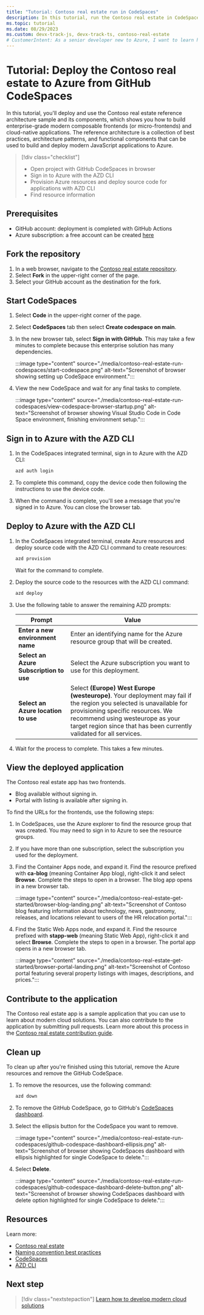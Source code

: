 ```yaml
---
title: "Tutorial: Contoso real estate run in CodeSpaces"
description: In this tutorial, run the Contoso real estate in CodeSpaces for this enterprise-grade modern composable cloud-native application and its scenarios.
ms.topic: tutorial
ms.date: 08/29/2023
ms.custom: devx-track-js, devx-track-ts, contoso-real-estate
# CustomerIntent: As a senior developer new to Azure, I want to learn how to run the Contoso real estate in CodeSpaces so that I can learn how to develop modern cloud solutions.
---
```


# Tutorial: Deploy the Contoso real estate to Azure from GitHub CodeSpaces

In this tutorial, you'll deploy and use the Contoso real estate reference architecture sample and its components, which shows you how to build enterprise-grade modern composable frontends (or micro-frontends) and cloud-native applications. The reference architecture is a collection of best practices, architecture patterns, and functional components that can be used to build and deploy modern JavaScript applications to Azure.

> [!div class="checklist"]
> - Open project with GitHub CodeSpaces in browser
> - Sign in to Azure with the AZD CLI
> - Provision Azure resources and deploy source code for applications with AZD CLI
> - Find resource information

## Prerequisites 

* GitHub account: deployment is completed with GitHub Actions
* Azure subscription: a free account can be created [here](https://azure.microsoft.com/free/)

## Fork the repository

1. In a web browser, navigate to the [Contoso real estate repository](https://github.com/azure-samples/contoso-real-estate).
1. Select **Fork** in the upper-right corner of the page.
1. Select your GitHub account as the destination for the fork.

## Start CodeSpaces

1. Select **Code** in the upper-right corner of the page.
1. Select **CodeSpaces** tab then select **Create codespace on main**.
1. In the new browser tab, select **Sign in with GitHub**. This may take a few minutes to complete because this enterprise solution has many dependencies.

    :::image type="content" source="./media/contoso-real-estate-run-codespaces/start-codespace.png" alt-text="Screenshot of browser showing setting up CodeSpace environment.":::

1. View the new CodeSpace and wait for any final tasks to complete.

    :::image type="content" source="./media/contoso-real-estate-run-codespaces/view-codespace-browser-startup.png" alt-text="Screenshot of browser showing Visual Studio Code in Code Space environment, finishing environment setup.":::

## Sign in to Azure with the AZD CLI

1. In the CodeSpaces integrated terminal, sign in to Azure with the AZD CLI:

    ```bash
    azd auth login
    ``````

1. To complete this command, copy the device code then following the instructions to use the device code. 
1. When the command is complete, you'll see a message that you're signed in to Azure. You can close the browser tab.

## Deploy to Azure with the AZD CLI

1. In the CodeSpaces integrated terminal, create Azure resources and deploy source code with the AZD CLI command to create resources:

    ```bash
    azd provision
    ```    

    Wait for the command to complete.

1. Deploy the source code to the resources with the AZD CLI command:

    ```bash
    azd deploy
    ```

1. Use the following table to answer the remaining AZD prompts:

    |Prompt|Value|
    |--|--|
    |**Enter a new environment name**|Enter an identifying name for the Azure resource group that will be created.| 
    |**Select an Azure Subscription to use**|Select the Azure subscription you want to use for this deployment.|
    |**Select an Azure location to use**|Select **(Europe) West Europe (westeurope)**. Your deployment may fail if the region you selected is unavailable for provisioning specific resources. We recommend using westeurope as your target region since that has been currently validated for all services.|

1. Wait for the process to complete. This takes a few minutes.

## View the deployed application

The Contoso real estate app has two frontends.  

* Blog available without signing in.
* Portal with listing is available after signing in.

To find the URLs for the frontends, use the following steps:

1. In CodeSpaces, use the Azure explorer to find the resource group that was created. You may need to sign in to Azure to see the resource groups.
1. If you have more than one subscription, select the subscription you used for the deployment.
1. Find the Container Apps node, and expand it. Find the resource prefixed with **ca-blog** (meaning Container App blog), right-click it and select **Browse**. Complete the steps to open in a browser. The blog app opens in a new browser tab.

    :::image type="content" source="./media/contoso-real-estate-get-started/browser-blog-landing.png" alt-text="Screenshot of Contoso blog featuring information about technology, news, gastronomy, releases, and locations relevant to users of the HR relocation portal.":::

1. Find the Static Web Apps node, and expand it. Find the resource prefixed with **stapp-web** (meaning Static Web App), right-click it and select **Browse**. Complete the steps to open in a browser. The portal app opens in a new browser tab.

    :::image type="content" source="./media/contoso-real-estate-get-started/browser-portal-landing.png" alt-text="Screenshot of Contoso portal featuring several property listings with images, descriptions, and prices.":::

## Contribute to the application

The Contoso real estate app is a sample application that you can use to learn about modern cloud solutions. You can also contribute to the application by submitting pull requests. Learn more about this process in the [Contoso real estate contribution guide](https://github.com/Azure-Samples/contoso-real-estate/blob/main/CONTRIBUTING.md).

## Clean up

To clean up after you're finished using this tutorial, remove the Azure resources and remove the GitHub CodeSpace.

1. To remove the resources, use the following command:

    ```bash
    azd down
    ``````

1. To remove the GitHub CodeSpace, go to GitHub's [CodeSpaces dashboard](https://github.com/codespaces).
1. Select the ellipsis button for the CodeSpace you want to remove.

    :::image type="content" source="./media/contoso-real-estate-run-codespaces/github-codespace-dashboard-ellipsis.png" alt-text="Screenshot of browser showing CodeSpaces dashboard with ellipsis highlighted for single CodeSpace to delete.":::
1. Select **Delete**.

    :::image type="content" source="./media/contoso-real-estate-run-codespaces/github-codespace-dashboard-delete-button.png" alt-text="Screenshot of browser showing CodeSpaces dashboard with delete option highlighted for single CodeSpace to delete.":::

## Resources

Learn more:

* [Contoso real estate](https://github.com/azure-samples/contoso-real-estate)
* [Naming convention best practices](/azure/cloud-adoption-framework/ready/azure-best-practices/resource-naming)
* [CodeSpaces](https://docs.github.com/codespaces)
* [AZD CLI](/azure/developer/azure-developer-cli)

## Next step

> [!div class="nextstepaction"]
> [Learn how to develop modern cloud solutions](contoso-real-estate-developer-tools.md)
